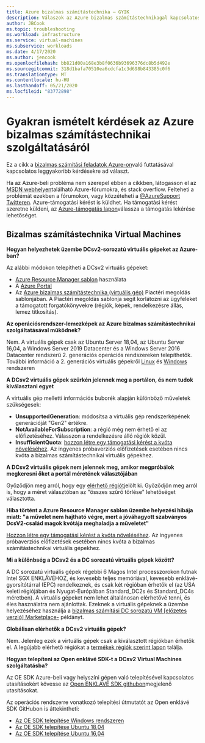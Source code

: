 ```yaml
---
title: Azure bizalmas számítástechnika – GYIK
description: Válaszok az Azure bizalmas számítástechnikagal kapcsolatos gyakori kérdésekre.
author: JBCook
ms.topic: troubleshooting
ms.workload: infrastructure
ms.service: virtual-machines
ms.subservice: workloads
ms.date: 4/17/2020
ms.author: jencook
ms.openlocfilehash: bb821d00a168e3b8f0636b93696376dc8b5d492e
ms.sourcegitcommit: 318d1bafa70510ea6cdcfa1c3d698b843385c0f6
ms.translationtype: MT
ms.contentlocale: hu-HU
ms.lasthandoff: 05/21/2020
ms.locfileid: "83772898"
---
```

# <a name="frequently-asked-questions-for-azure-confidential-computing"></a>Gyakran ismételt kérdések az Azure bizalmas számítástechnikai szolgáltatásáról

Ez a cikk a [bizalmas számítási feladatok Azure-on](overview.md)való futtatásával kapcsolatos leggyakoribb kérdésekre ad választ.

Ha az Azure-beli probléma nem szerepel ebben a cikkben, látogasson el az [MSDN webhelyen](https://azure.microsoft.com/support/forums/)található Azure-fórumokra, és stack overflow. Felteheti a problémát ezekben a fórumokon, vagy közzéteheti a [ @AzureSupport Twitteren](https://twitter.com/AzureSupport). Azure-támogatási kérést is küldhet. Ha támogatási kérést szeretne küldeni, az [Azure-támogatás lapon](https://azure.microsoft.com/support/options/)válassza a támogatás lekérése lehetőséget.

## <a name="confidential-computing-virtual-machines"></a>Bizalmas számítástechnika Virtual Machines<a id="vm-faq"></a>

**Hogyan helyezhetek üzembe DCsv2-sorozatú virtuális gépeket az Azure-ban?**

Az alábbi módokon telepítheti a DCsv2 virtuális gépeket:
   - [Azure Resource Manager sablon](../virtual-machines/windows/template-description.md) használata
   - A [Azure Portal](https://portal.azure.com/#create/hub)
   - Az [Azure bizalmas számítástechnika (virtuális gép)](https://azuremarketplace.microsoft.com/marketplace/apps/microsoft-azure-compute.acc-virtual-machine-v2?tab=overview) Piactéri megoldás sablonjában. A Piactéri megoldás sablonja segít korlátozni az ügyfeleket a támogatott forgatókönyvekre (régiók, képek, rendelkezésre állás, lemez titkosítás). 

**Az operációsrendszer-lemezképek az Azure bizalmas számítástechnikai szolgáltatásával működnek?**

Nem. A virtuális gépek csak az Ubuntu Server 18,04, az Ubuntu Server 16,04, a Windows Server 2019 Datacenter és a Windows Server 2016 Datacenter rendszerű 2. generációs operációs rendszereken telepíthetők. További információ a 2. generációs virtuális gépekről [Linux](../virtual-machines/linux/generation-2.md) és [Windows](../virtual-machines/windows/generation-2.md) rendszeren

**A DCsv2 virtuális gépek szürkén jelennek meg a portálon, és nem tudok kiválasztani egyet**

A virtuális gép melletti információs buborék alapján különböző műveletek szükségesek:
   -    **UnsupportedGeneration**: módosítsa a virtuális gép rendszerképének generációját "Gen2" értékre.
   -    **NotAvailableForSubscription**: a régió még nem érhető el az előfizetéséhez. Válasszon a rendelkezésre álló régiók közül.
   -    **InsufficientQuota**: [hozzon létre egy támogatási kérést a kvóta növeléséhez](../azure-portal/supportability/per-vm-quota-requests.md). Az ingyenes próbaverziós előfizetések esetében nincs kvóta a bizalmas számítástechnikai virtuális gépekhez. 

**A DCsv2 virtuális gépek nem jelennek meg, amikor megpróbálok megkeresni őket a portál méretének választójában**

Győződjön meg arról, hogy egy [elérhető régiót](https://azure.microsoft.com/global-infrastructure/services/?products=virtual-machines)jelölt ki. Győződjön meg arról is, hogy a méret választóban az "összes szűrő törlése" lehetőséget választotta. 

**Hiba történt a Azure Resource Manager sablon üzembe helyezési hibája miatt: "a művelet nem hajtható végre, mert a jóváhagyott szabványos DcsV2-család magok kvótája meghaladja a műveletet"**

[Hozzon létre egy támogatási kérést a kvóta növeléséhez](../azure-portal/supportability/per-vm-quota-requests.md). Az ingyenes próbaverziós előfizetések esetében nincs kvóta a bizalmas számítástechnikai virtuális gépekhez. 

**Mi a különbség a DCsv2 és a DC sorozatú virtuális gépek között?**

A DC sorozatú virtuális gépek régebbi 6 Magos Intel processzorokon futnak Intel SGX ENKLÁVÉHOZ, és kevesebb teljes memóriával, kevesebb enklávé-gyorsítótárral (EPC) rendelkeznek, és csak két régióban érhetők el (az USA keleti régiójában és Nyugat-Európában Standard_DC2s és Standard_DC4s méretben). A virtuális gépeket nem lehet általánosan elérhetővé tenni, és éles használatra nem ajánlottak. Ezeknek a virtuális gépeknek a üzembe helyezéséhez használja a [bizalmas számítási DC sorozatú VM [előzetes verzió] Marketplace-](https://azuremarketplace.microsoft.com/marketplace/apps/microsoft-azure-compute.confidentialcompute?tab=Overview) példányt.

**Globálisan elérhetők a DCsv2 virtuális gépek?**

Nem. Jelenleg ezek a virtuális gépek csak a kiválasztott régiókban érhetők el. A legújabb elérhető régiókat a [termékek régiók szerint lapon](https://azure.microsoft.com/global-infrastructure/services/?products=virtual-machines) találja. 

**Hogyan telepíteni az Open enklávé SDK-t a DCsv2 Virtual Machines szolgáltatásba?**
   
Az OE SDK Azure-beli vagy helyszíni gépen való telepítésével kapcsolatos utasításokért kövesse az [Open ENKLÁVÉ SDK githubon](https://github.com/openenclave/openenclave)megjelenő utasításokat.
     
Az operációs rendszerre vonatkozó telepítési útmutatót az Open enklávé SDK GitHubon is áttekintheti:
   - [Az OE SDK telepítése Windows rendszeren](https://github.com/openenclave/openenclave/blob/master/docs/GettingStartedDocs/install_oe_sdk-Windows.md)
   - [Az OE SDK telepítése Ubuntu 18,04](https://github.com/openenclave/openenclave/blob/master/docs/GettingStartedDocs/install_oe_sdk-Ubuntu_18.04.md)
   - [Az OE SDK telepítése Ubuntu 16,04](https://github.com/openenclave/openenclave/blob/master/docs/GettingStartedDocs/install_oe_sdk-Ubuntu_16.04.md)
